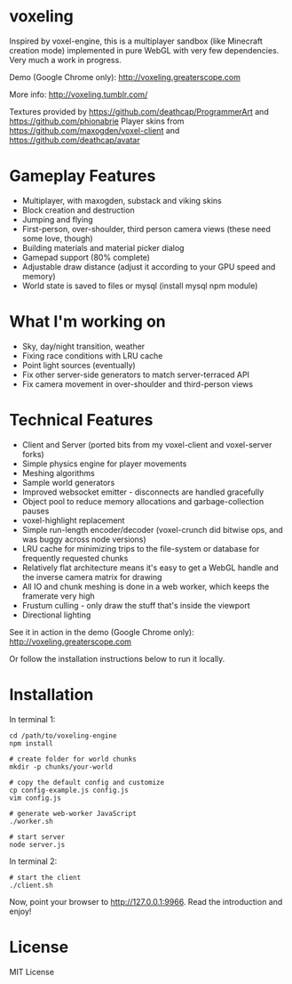 voxeling
====

Inspired by voxel-engine, this is a multiplayer sandbox (like Minecraft creation mode) implemented in pure WebGL with very few dependencies. Very much a work in progress.

Demo (Google Chrome only): http://voxeling.greaterscope.com

More info: http://voxeling.tumblr.com/

Textures provided by https://github.com/deathcap/ProgrammerArt and https://github.com/phionabrie
Player skins from https://github.com/maxogden/voxel-client and https://github.com/deathcap/avatar


Gameplay Features
====

* Multiplayer, with maxogden, substack and viking skins
* Block creation and destruction
* Jumping and flying
* First-person, over-shoulder, third person camera views (these need some love, though)
* Building materials and material picker dialog
* Gamepad support (80% complete)
* Adjustable draw distance (adjust it according to your GPU speed and memory)
* World state is saved to files or mysql (install mysql npm module)


What I'm working on
====

* Sky, day/night transition, weather
* Fixing race conditions with LRU cache
* Point light sources (eventually)
* Fix other server-side generators to match server-terraced API
* Fix camera movement in over-shoulder and third-person views


Technical Features 
====

* Client and Server (ported bits from my voxel-client and voxel-server forks)
* Simple physics engine for player movements
* Meshing algorithms
* Sample world generators
* Improved websocket emitter - disconnects are handled gracefully
* Object pool to reduce memory allocations and garbage-collection pauses
* voxel-highlight replacement
* Simple run-length encoder/decoder (voxel-crunch did bitwise ops, and was buggy across node versions)
* LRU cache for minimizing trips to the file-system or database for frequently requested chunks
* Relatively flat architecture means it's easy to get a WebGL handle and the inverse camera matrix for drawing
* All IO and chunk meshing is done in a web worker, which keeps the framerate very high
* Frustum culling - only draw the stuff that's inside the viewport
* Directional lighting

See it in action in the demo (Google Chrome only): http://voxeling.greaterscope.com

Or follow the installation instructions below to run it locally.


Installation
====

In terminal 1:

```
cd /path/to/voxeling-engine
npm install

# create folder for world chunks
mkdir -p chunks/your-world

# copy the default config and customize
cp config-example.js config.js
vim config.js

# generate web-worker JavaScript
./worker.sh

# start server
node server.js
```

In terminal 2:

```
# start the client
./client.sh
```

Now, point your browser to http://127.0.0.1:9966. Read the introduction and enjoy!



License
====

MIT License
